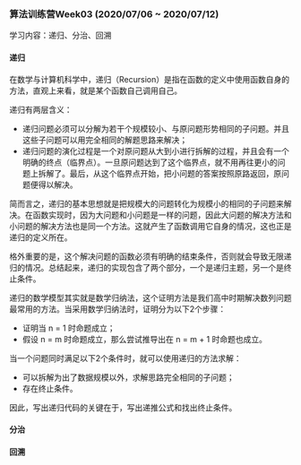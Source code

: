 ### 算法训练营Week03 (2020/07/06 ~ 2020/07/12)

学习内容：递归、分治、回溯

#### 递归
在数学与计算机科学中，递归（Recursion）是指在函数的定义中使用函数自身的方法，直观上来看，就是某个函数自己调用自己。

递归有两层含义：
- 递归问题必须可以分解为若干个规模较小、与原问题形势相同的子问题。并且这些子问题可以用完全相同的解题思路来解决；
- 递归问题的演化过程是一个对原问题从大到小进行拆解的过程，并且会有一个明确的终点（临界点）。一旦原问题达到了这个临界点，就不用再往更小的问题上拆解了。最后，从这个临界点开始，把小问题的答案按照原路返回，原问题便得以解决。

简而言之，递归的基本思想就是把规模大的问题转化为规模小的相同的子问题来解决。在函数实现时，因为大问题和小问题是一样的问题，因此大问题的解决方法和小问题的解决方法也是同一个方法。这就产生了函数调用它自身的情况，这也正是递归的定义所在。

格外重要的是，这个解决问题的函数必须有明确的结束条件，否则就会导致无限递归的情况。总结起来，递归的实现包含了两个部分，一个是递归主题，另一个是终止条件。

递归的数学模型其实就是数学归纳法，这个证明方法是我们高中时期解决数列问题最常用的方法。当采用数学归纳法时，证明分为以下2个步骤：
- 证明当 n = 1 时命题成立；
- 假设 n = m 时命题成立，那么尝试推导出在 n = m + 1 时命题也成立。

当一个问题同时满足以下2个条件时，就可以使用递归的方法求解：
- 可以拆解为出了数据规模以外，求解思路完全相同的子问题；
- 存在终止条件。

因此，写出递归代码的关键在于，写出递推公式和找出终止条件。

#### 分治


#### 回溯
